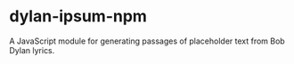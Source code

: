 # dylan-ipsum-npm
A JavaScript module for generating passages of placeholder text from Bob Dylan lyrics.
